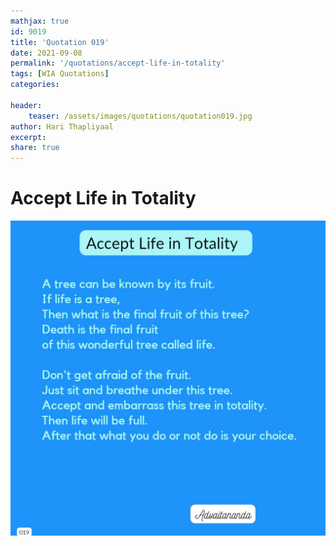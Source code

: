 ```yaml
---
mathjax: true
id: 9019
title: 'Quotation 019'
date: 2021-09-08
permalink: '/quotations/accept-life-in-totality'
tags: [WIA Quotations] 
categories: 

header:
    teaser: /assets/images/quotations/quotation019.jpg
author: Hari Thapliyaal 
excerpt:
share: true 
---
```


# Accept Life in Totality

![Accept Life in Totality](/assets/images/quotations/quotation019.jpg)
